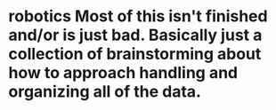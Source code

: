 # robotics Most of this isn't finished and/or is just bad. Basically just a collection of brainstorming about how to approach handling and organizing all of the data.
